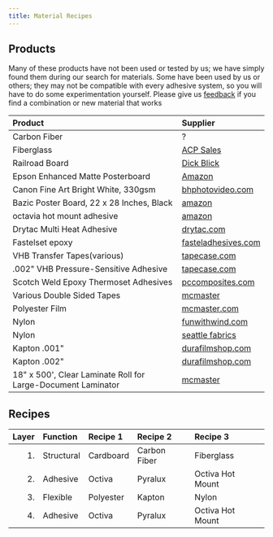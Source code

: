 ```yaml
---
title: Material Recipes
---
```


Products
-----------

Many of these products have not been used or tested by us; we have simply found them during our search for materials.  Some have been used by us or others; they may not be compatible with every adhesive system, so you will have to do some experimentation yourself.  Please give us [feedback](mailto:{{site.email}}) if you find a combination or new material that works

| Product |Supplier|
|:--|:--|
| Carbon Fiber| ? |
| Fiberglass | [ACP Sales](http://www.acpsales.com/Solid-Fiberglass-Sheets.html) |
| Railroad Board| [Dick Blick](http://www.dickblick.com/products/railroad-board/) |
| Epson Enhanced Matte Posterboard| [Amazon](http://www.amazon.com/Epson-S041598-Enhanced-Matte-Posterboard/dp/B0006V4JZU) |
| Canon Fine Art Bright White, 330gsm | [bhphotovideo.com](http://www.bhphotovideo.com/c/product/488525-REG/Canon_0850V071_Fine_Art_Bright_White.html)
| Bazic Poster Board, 22 x 28 Inches, Black | [amazon](http://www.amazon.com/Bazic-Poster-Board-Inches-Black/dp/B00275EBB0/)
| octavia hot mount adhesive | [amazon](http://www.amazon.com/Octiva-Mount-Adhesive-38in-150ft/dp/B005VT5I02)| [gbc](http://www.gbcconnect.com/gbc/us/us/v/2467/730/gbc%C2%AE-octiva%C2%AE-hot-mount.aspx)| |
| Drytac Multi Heat Adhesive | [drytac.com](http://www.drytac.com/mounting-adhesives/mhatm-multi-heat-adhesive.html) |
| Fastelset epoxy | [fasteladhesives.com](http://www.fasteladhesives.com/fastelset/fastelsetxepoxyfilm.html) |
| VHB Transfer Tapes(various)|[tapecase.com](https://www.tapecase.com/sd/tapes-die-cuts/1024/1/1/0.0/vhb-adhesive-transfer-tapes.aspx)|
| .002" VHB Pressure-Sensitive Adhesive | [tapecase.com](https://www.tapecase.com/pd/cn/tapes-die-cuts/1024/1000694/3m-f9460pc-vhb-adhesive-transfer-tape.aspx) |
| Scotch Weld Epoxy Thermoset Adhesives | [pccomposites.com](http://www.pccomposites.com/?task=prodSearch&searchText=3M) |
| Various Double Sided Tapes| [mcmaster](http://www.mcmaster.com/#fastening-tape-with-adhesive-on-both-sides) |
| Polyester Film | [mcmaster.com](http://www.mcmaster.com/#8567k102/) |
| Nylon | [funwithwind.com](http://www.funwithwind.com/store/listCategoriesAndProducts2.asp?idCategory=191&idparent=168) |
| Nylon | [seattle fabrics](http://www.seattlefabrics.com/nylons.html) |
| Kapton .001"|[durafilmshop.com](http://www.durafilmshop.com/kapton-films-100HN-p/100hn.htm) |
| Kapton .002"|[durafilmshop.com](http://www.durafilmshop.com/kapton-films-200HN-p/200hn.htm) |
| 18" x 500', Clear Laminate Roll for Large-Document Laminator|[mcmaster](http://www.mcmaster.com/#1403T41)|


<!--|Double-sided Polyester tape| [mcmaster.com](http://www.mcmaster.com/#7602A54)-->

Recipes
-----------

|  Layer|  Function|   Recipe 1|    Recipe 2|  Recipe 3|
|------:|:---------|:----------|:-----------|:---------|
|     1.|Structural|  Cardboard|Carbon Fiber|Fiberglass|
|     2.|  Adhesive|     Octiva|     Pyralux|    Octiva Hot Mount|
|     3.|  Flexible|  Polyester|      Kapton|     Nylon|
|     4.|  Adhesive|     Octiva|     Pyralux|    Octiva Hot Mount|
